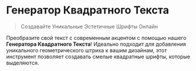 # Генератор Квадратного Текста

> Создавайте Уникальные Эстетичные Шрифты Онлайн

Преобразите свой текст с современным акцентом с помощью нашего **Генератора Квадратного Текста**! Идеально подходит для добавления уникального геометрического штриха к вашим дизайнам, этот инструмент позволяет создавать смелые квадратные шрифты, которые выделяются.